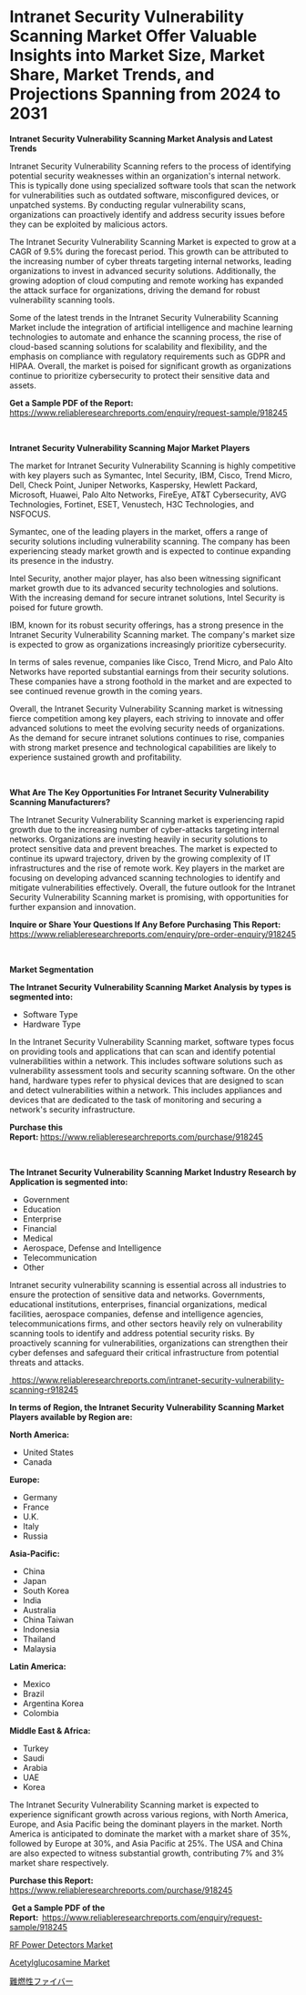 <p><h1>Intranet Security Vulnerability Scanning Market Offer Valuable Insights into Market Size, Market Share, Market Trends, and Projections Spanning from 2024 to 2031</h1></p><p><strong>Intranet Security Vulnerability Scanning Market Analysis and Latest Trends</strong></p>
<p><p>Intranet Security Vulnerability Scanning refers to the process of identifying potential security weaknesses within an organization's internal network. This is typically done using specialized software tools that scan the network for vulnerabilities such as outdated software, misconfigured devices, or unpatched systems. By conducting regular vulnerability scans, organizations can proactively identify and address security issues before they can be exploited by malicious actors.</p><p>The Intranet Security Vulnerability Scanning Market is expected to grow at a CAGR of 9.5% during the forecast period. This growth can be attributed to the increasing number of cyber threats targeting internal networks, leading organizations to invest in advanced security solutions. Additionally, the growing adoption of cloud computing and remote working has expanded the attack surface for organizations, driving the demand for robust vulnerability scanning tools.</p><p>Some of the latest trends in the Intranet Security Vulnerability Scanning Market include the integration of artificial intelligence and machine learning technologies to automate and enhance the scanning process, the rise of cloud-based scanning solutions for scalability and flexibility, and the emphasis on compliance with regulatory requirements such as GDPR and HIPAA. Overall, the market is poised for significant growth as organizations continue to prioritize cybersecurity to protect their sensitive data and assets.</p></p>
<p><strong>Get a Sample PDF of the Report:&nbsp;</strong> <a href="https://www.reliableresearchreports.com/enquiry/request-sample/918245">https://www.reliableresearchreports.com/enquiry/request-sample/918245</a></p>
<p>&nbsp;</p>
<p><strong>Intranet Security Vulnerability Scanning Major Market Players</strong></p>
<p><p>The market for Intranet Security Vulnerability Scanning is highly competitive with key players such as Symantec, Intel Security, IBM, Cisco, Trend Micro, Dell, Check Point, Juniper Networks, Kaspersky, Hewlett Packard, Microsoft, Huawei, Palo Alto Networks, FireEye, AT&T Cybersecurity, AVG Technologies, Fortinet, ESET, Venustech, H3C Technologies, and NSFOCUS.</p><p>Symantec, one of the leading players in the market, offers a range of security solutions including vulnerability scanning. The company has been experiencing steady market growth and is expected to continue expanding its presence in the industry.</p><p>Intel Security, another major player, has also been witnessing significant market growth due to its advanced security technologies and solutions. With the increasing demand for secure intranet solutions, Intel Security is poised for future growth.</p><p>IBM, known for its robust security offerings, has a strong presence in the Intranet Security Vulnerability Scanning market. The company's market size is expected to grow as organizations increasingly prioritize cybersecurity.</p><p>In terms of sales revenue, companies like Cisco, Trend Micro, and Palo Alto Networks have reported substantial earnings from their security solutions. These companies have a strong foothold in the market and are expected to see continued revenue growth in the coming years.</p><p>Overall, the Intranet Security Vulnerability Scanning market is witnessing fierce competition among key players, each striving to innovate and offer advanced solutions to meet the evolving security needs of organizations. As the demand for secure intranet solutions continues to rise, companies with strong market presence and technological capabilities are likely to experience sustained growth and profitability.</p></p>
<p>&nbsp;</p>
<p><strong>What Are The Key Opportunities For Intranet Security Vulnerability Scanning Manufacturers?</strong></p>
<p><p>The Intranet Security Vulnerability Scanning market is experiencing rapid growth due to the increasing number of cyber-attacks targeting internal networks. Organizations are investing heavily in security solutions to protect sensitive data and prevent breaches. The market is expected to continue its upward trajectory, driven by the growing complexity of IT infrastructures and the rise of remote work. Key players in the market are focusing on developing advanced scanning technologies to identify and mitigate vulnerabilities effectively. Overall, the future outlook for the Intranet Security Vulnerability Scanning market is promising, with opportunities for further expansion and innovation.</p></p>
<p><strong>Inquire or Share Your Questions If Any Before Purchasing This Report:</strong> <a href="https://www.reliableresearchreports.com/enquiry/pre-order-enquiry/918245">https://www.reliableresearchreports.com/enquiry/pre-order-enquiry/918245</a></p>
<p>&nbsp;</p>
<p><strong>Market Segmentation</strong></p>
<p><strong>The Intranet Security Vulnerability Scanning Market Analysis by types is segmented into:</strong></p>
<p><ul><li>Software Type</li><li>Hardware Type</li></ul></p>
<p><p>In the Intranet Security Vulnerability Scanning market, software types focus on providing tools and applications that can scan and identify potential vulnerabilities within a network. This includes software solutions such as vulnerability assessment tools and security scanning software. On the other hand, hardware types refer to physical devices that are designed to scan and detect vulnerabilities within a network. This includes appliances and devices that are dedicated to the task of monitoring and securing a network's security infrastructure.</p></p>
<p><strong>Purchase this Report:&nbsp;</strong><a href="https://www.reliableresearchreports.com/purchase/918245">https://www.reliableresearchreports.com/purchase/918245</a></p>
<p>&nbsp;</p>
<p><strong>The Intranet Security Vulnerability Scanning Market Industry Research by Application is segmented into:</strong></p>
<p><ul><li>Government</li><li>Education</li><li>Enterprise</li><li>Financial</li><li>Medical</li><li>Aerospace, Defense and Intelligence</li><li>Telecommunication</li><li>Other</li></ul></p>
<p><p>Intranet security vulnerability scanning is essential across all industries to ensure the protection of sensitive data and networks. Governments, educational institutions, enterprises, financial organizations, medical facilities, aerospace companies, defense and intelligence agencies, telecommunications firms, and other sectors heavily rely on vulnerability scanning tools to identify and address potential security risks. By proactively scanning for vulnerabilities, organizations can strengthen their cyber defenses and safeguard their critical infrastructure from potential threats and attacks.</p></p>
<p><a href="https://www.reliableresearchreports.com/intranet-security-vulnerability-scanning-r918245">&nbsp;https://www.reliableresearchreports.com/intranet-security-vulnerability-scanning-r918245</a></p>
<p><strong>In terms of Region, the Intranet Security Vulnerability Scanning Market Players available by Region are:</strong></p>
<p>
    <p> <strong> North America: </strong>
        <ul>
            <li>United States</li>
            <li>Canada</li>
        </ul>
        </p> 
    <p> <strong> Europe: </strong>
        <ul>
            <li>Germany</li>
            <li>France</li>
            <li>U.K.</li>
            <li>Italy</li>
            <li>Russia</li>
        </ul>
        </p> 
    <p> <strong> Asia-Pacific: </strong>
        <ul>
            <li>China</li>
            <li>Japan</li>
            <li>South Korea</li>
            <li>India</li>
            <li>Australia</li>
            <li>China Taiwan</li>
            <li>Indonesia</li>
            <li>Thailand</li>
            <li>Malaysia</li>
        </ul>
        </p> 
    <p> <strong> Latin America: </strong>
        <ul>
            <li>Mexico</li>
            <li>Brazil</li>
            <li>Argentina Korea</li>
            <li>Colombia</li>
        </ul>
        </p> 
    <p> <strong> Middle East & Africa: </strong>
        <ul>
            <li>Turkey</li>
            <li>Saudi</li>
            <li>Arabia</li>
            <li>UAE</li>
            <li>Korea</li>
        </ul>
    </p>
    </p>
<p><p>The Intranet Security Vulnerability Scanning market is expected to experience significant growth across various regions, with North America, Europe, and Asia Pacific being the dominant players in the market. North America is anticipated to dominate the market with a market share of 35%, followed by Europe at 30%, and Asia Pacific at 25%. The USA and China are also expected to witness substantial growth, contributing 7% and 3% market share respectively.</p></p>
<p><strong>Purchase this Report: </strong><a href="https://www.reliableresearchreports.com/purchase/918245">https://www.reliableresearchreports.com/purchase/918245</a></p>
<p>&nbsp;<strong>Get a Sample PDF of the Report:&nbsp;&nbsp;</strong><a href="https://www.reliableresearchreports.com/enquiry/request-sample/918245">https://www.reliableresearchreports.com/enquiry/request-sample/918245</a></p>
<p><strong></strong></p>
<p><p><a href="https://www.linkedin.com/pulse/rf-power-detectors-market-size-trends-complete-industry-nkore">RF Power Detectors Market</a></p><p><a href="https://www.linkedin.com/pulse/acetylglucosamine-market-exploring-share-trends-future-uaejc">Acetylglucosamine Market</a></p><p><a href="https://github.com/mohamedbakry57/Market-Research-Report-List-3/blob/main/135645656120.md">難燃性ファイバー</a></p></p>